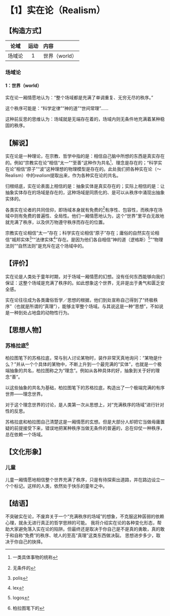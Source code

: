 # 【1】实在论（Realism）

## 【构造方式】

|  论域  | 运动 | 内容          |
| :----: | :--: | :------------ |
| 场域论 |  1   | 世界（world） |

### 场域论

#### 1：世界（world）

实在论一厢情愿地认为：“整个场域都是充满了单调重复、无穷无尽的秩序。”

这个秩序可能是：“科学定律”“神的道”“世间常理”……

这种前反思的思维认为：场域就是无端存在着的，场域内则无条件地充满着某种稳固的秩序。

## 【解说】

实在论是一种理论，在宗教、哲学中指的是：相信自己脑中所想的东西是真实存在的。例如“宗教实在论”相信“太一”“至善”这种作为共名[^1]、理念是存在的；“科学实在论”相信“原子”“波”这种理想的物理模型是存在的。此处我们把各种实在论（～ Realism）中的*realism*提取出来，作为各种实在论的共名。

归根结底，实在论表面上相信的是：抽象实体是真实存在的；实际上相信的是：让抽象实体存在的场域是存在的，这种场域是同质化的、是可以从秩序中涌现出抽象实体的。

各类实在论者的共同信仰，即场域本身就有免费的[^2]有序性、包容性，而秩序在场域中则有免费的普遍性、全局性。他们一厢情愿地认为，这个“世界”里平白无故地就充满了秩序，以及供万物遵守秩序而存在的位置。

宗教实在论相信“太一”存在；科学实在论相信“原子”存在；庸俗的自然实在论相信“城邦实体[^3]”“法律实体[^4]”存在。是因为他们各自相信“神的道（逻格斯）[^5]”“物理法则”“自然法则”是充斥在这个场域中的。

## 【评价】

实在论是人类处于童年时期，对于场域一厢情愿的幻想。没有任何东西能够向我们保证：这整个场域是充满了秩序的。如此想象这个世界，无非是出于勇气和匮乏安全感。

实在论往往成为各类庸俗哲学／思想的根据，他们到处宣称自己得到了“终极秩序”（也就是所谓的“真理”），能够主宰整个场域。与其说这是一种“思想”，不如说是一种到处占地盘的动物性行为。

## 【思想人物】

### 苏格拉底[^6]

柏拉图笔下的苏格拉底，常与别人讨论某物时，装作非常天真地询问：“某物是什么？”并从一个个具体的某物中，不断上升到一个最完满的“实体”，也就是一个极端抽象的共名，柏拉图称之为“理念”。例如从各种具体的好，抽象到关于好的理念“善”。

以这些抽象的共名为基础，柏拉图笔下的苏格拉底，构造出了一个极端完满的有序世界——理念世界。

对于这个理念世界的讨论，是人类第一次从思想上，对“充满秩序的场域”进行针对性的反思。

苏格拉底和柏拉图自己清楚这是一厢情愿的玄想。但是大部分人却把它当做毋庸置疑的前提接受下来，错误地把某种秩序当做无条件的普遍的，总在仰仗一种秩序，总在依赖一个场域。

## 【文化形象】

### 儿童

儿童一厢情愿地相信整个世界充满了秩序，只是有待探索出道路，并在路边设立一个个标记。这样的人类，依然处于快乐的童年之中。

## 【结语】

不突破实在论，不废弃关于一个“充满秩序的场域”的想象，不克服这种孱弱的依赖心理，就永无进行真正的哲学思辨的可能。
我将介绍实在论的各种变化形态，帮助大家避免落入实在论的陷阱。但最终还是取决于你自己是不是真的勇敢，真的敢于和自称“免费”的秩序、唬人的至高“真理”这类东西做决裂。
思想进步多少，取决于你自己的抉择。



[^1]: 一类具体事物的统称
[^2]: 无条件的
[^3]: polis
[^4]: lex
[^5]: logos
[^6]: 柏拉图笔下的
